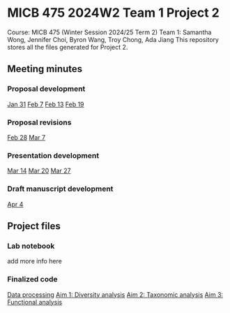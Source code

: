 # MICB 475 2024W2 Team 1 Project 2
Course: MICB 475 (Winter Session 2024/25 Term 2)
Team 1:  Samantha Wong, Jennifer Choi, Byron Wang, Troy Chong, Ada Jiang
This repository stores all the files generated for Project 2.

## Meeting minutes
### Proposal development
[Jan 31](/Meeting_minutes/01_Jan_31.md)
[Feb 7](/Meeting_minutes/02_Feb_7.md)
[Feb 13](/Meeting_minutes/03_Feb_13.md)
[Feb 19](/Meeting_minutes/04_Feb_19.md)
### Proposal revisions
[Feb 28](/Meeting_minutes/05_Feb_28.md)
[Mar 7](/Meeting_minutes/06_Mar_7.md)
### Presentation development
[Mar 14](/Meeting_minutes/07_Mar_14.md)
[Mar 20](/Meeting_minutes/08_Mar_20.md)
[Mar 27](/Meeting_minutes/09_Mar_27.md)
### Draft manuscript development
[Apr 4](/Meeting_minutes/10_Apr_4.md)

## Project files

### Lab notebook
add more info here

### Finalized code
[Data processing](/00_DataProcessing/)
[Aim 1: Diversity analysis](/01_02_DiversityAnalysis/)
[Aim 2: Taxonomic analysis](/02_TaxonomyAnalysis/)
[Aim 3: Functional analysis](/03_FunctionalAnalysis/)
